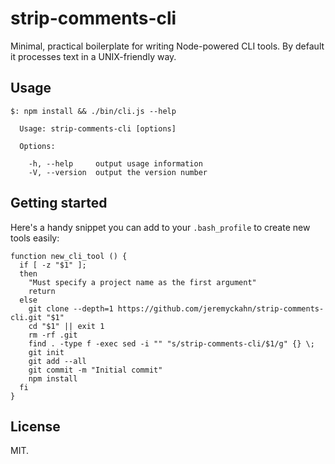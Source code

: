 # strip-comments-cli

Minimal, practical boilerplate for writing Node-powered CLI tools.  By default it processes text in a UNIX-friendly way.

## Usage

```
$: npm install && ./bin/cli.js --help

  Usage: strip-comments-cli [options]

  Options:

    -h, --help     output usage information
    -V, --version  output the version number
```

## Getting started

Here's a handy snippet you can add to your `.bash_profile` to create new tools easily:

```
function new_cli_tool () {
  if [ -z "$1" ];
  then
    "Must specify a project name as the first argument"
    return
  else
    git clone --depth=1 https://github.com/jeremyckahn/strip-comments-cli.git "$1"
    cd "$1" || exit 1
    rm -rf .git
    find . -type f -exec sed -i "" "s/strip-comments-cli/$1/g" {} \;
    git init
    git add --all
    git commit -m "Initial commit"
    npm install
  fi
}
```

## License

MIT.
